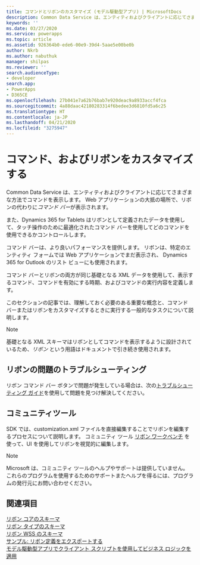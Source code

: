 ```yaml
---
title: コマンドとリボンのカスタマイズ (モデル駆動型アプリ) | MicrosoftDocs
description: Common Data Service は、エンティティおよびクライアントに応じてさまざまな方法でコマンドを表示します。 Web アプリケーションの大抵の場所で、リボンの代わりにコマンド バーが表示されます。 また、タブレット PC 用 Dynamics 365 はリボンとして定義されたデータを使用して、タッチ操作のために最適化されたコマンド バーを使用してどのコマンドを使用できるかコントロールします。
keywords: ''
ms.date: 03/27/2020
ms.service: powerapps
ms.topic: article
ms.assetid: 926364b0-ede6-00e9-39d4-5aae5e00be0b
author: Nkrb
ms.author: nabuthuk
manager: shilpas
ms.reviewer: ''
search.audienceType:
- developer
search.app:
- PowerApps
- D365CE
ms.openlocfilehash: 27b041e7a62b76bab7e920deac9a8933accf4fca
ms.sourcegitcommit: 4a88daac42180283314f6bedee3d6810fd5a6c25
ms.translationtype: HT
ms.contentlocale: ja-JP
ms.lasthandoff: 04/21/2020
ms.locfileid: "3275947"
---
```

# <a name="customize-commands-and-the-ribbon"></a>コマンド、およびリボンをカスタマイズする

Common Data Service は、エンティティおよびクライアントに応じてさまざまな方法でコマンドを表示します。 Web アプリケーションの大抵の場所で、リボンの代わりに*コマンド バー*が表示されます。 

また、Dynamics 365 for Tablets はリボンとして定義されたデータを使用して、タッチ操作のために最適化されたコマンド バーを使用してどのコマンドを使用できるかコントロールします。  
  
コマンド バーは、より良いパフォーマンスを提供します。 リボンは、特定のエンティティ フォームでは Web アプリケーションでまだ表示され、 Dynamics 365 for Outlook のリスト ビューにも使用されます。  
  
コマンド バーとリボンの両方が同じ基礎となる XML データを使用して、表示するコマンド、コマンドを有効にする時期、およびコマンドの実行内容を定義します。  
  
このセクションの記事では、理解しておく必要のある重要な概念と、コマンド バーまたはリボンをカスタマイズするときに実行する一般的なタスクについて説明します。  
  
> [!NOTE]
>  基礎となる XML スキーマはリボンとしてコマンドを表示するように設計されているため、*リボン* という用語はドキュメントで引き続き使用されます。  
  
## <a name="troubleshoot-ribbon-issues"></a>リボンの問題のトラブルシューティング

リボン コマンド バー ボタンで問題が発生している場合は、次の[トラブルシューティング ガイド](https://support.microsoft.com/help/4552163)を使用して問題を見つけ解決してください。


## <a name="community-tool"></a>コミュニティツール
SDK では、customization.xml ファイルを直接編集することでリボンを編集するプロセスについて説明します。 コミュニティ ツール [リボン ワークベンチ](https://www.develop1.net/public/rwb/ribbonworkbench.aspx) を使って、UI を使用してリボンを視覚的に編集します。 

> [!NOTE]
> Microsoft は、コミュニティ ツールのヘルプやサポートは提供していません。 これらのプログラムを使用するためのサポートまたヘルプを得るには、プログラムの発行元にお問い合わせください。  
  
  
## <a name="see-also"></a>関連項目  

 [リボン コアのスキーマ](ribbon-core-schema.md)  
 [リボン タイプのスキーマ](ribbon-types-schema.md)  
 [リボン WSS のスキーマ](ribbon-wss-schema.md)<br/> 
 [サンプル: リボン定義をエクスポートする](sample-export-ribbon-definitions.md)<br/> 
 [モデル駆動型アプリでクライアント スクリプトを使用してビジネス ロジックを適用](client-scripting.md)
